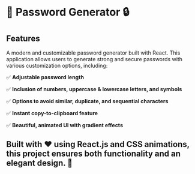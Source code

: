 # 🔑 Password Generator 🔒

## Features

A modern and customizable password generator built with React. This application allows users to generate strong and secure passwords with various customization options, including:

✅ **Adjustable password length**

✅ **Inclusion of numbers, uppercase & lowercase letters, and symbols**

✅ **Options to avoid similar, duplicate, and sequential characters**

✅ **Instant copy-to-clipboard feature**

✅ **Beautiful, animated UI with gradient effects**


## Built with ❤️ using React.js and CSS animations, this project ensures both functionality and an elegant design. 🚀
